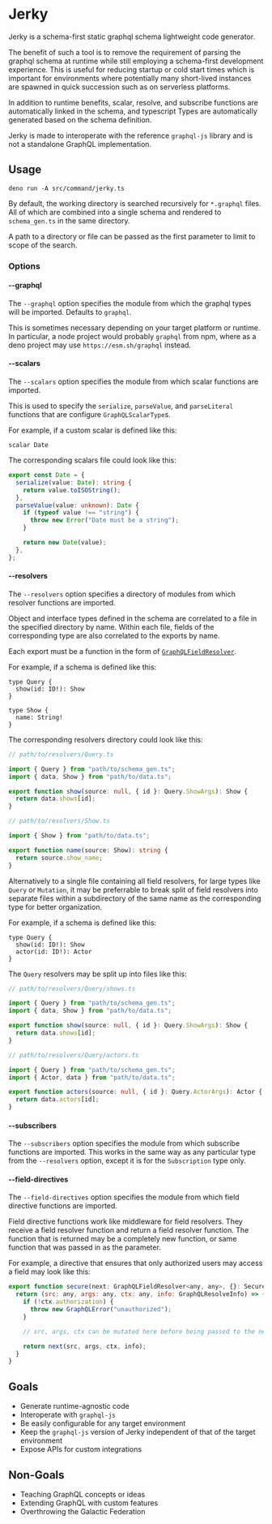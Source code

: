 # Jerky

Jerky is a schema-first static graphql schema lightweight code generator.

The benefit of such a tool is to remove the requirement of parsing the graphql schema at runtime while still employing a
schema-first development experience. This is useful for reducing startup or cold start times which is important for
environments where potentially many short-lived instances are spawned in quick succession such as on serverless
platforms.

In addition to runtime benefits, scalar, resolve, and subscribe functions are automatically linked in the schema, and
typescript Types are automatically generated based on the schema definition.

Jerky is made to interoperate with the reference `graphql-js` library and is not a standalone GraphQL implementation.

## Usage

```
deno run -A src/command/jerky.ts
```

By default, the working directory is searched recursively for `*.graphql` files. All of which are combined into a single
schema and rendered to `schema_gen.ts` in the same directory.

A path to a directory or file can be passed as the first parameter to limit to scope of the search.

### Options

#### --graphql

The `--graphql` option specifies the module from which the graphql types will be imported. Defaults to `graphql`.

This is sometimes necessary depending on your target platform or runtime. In particular, a node project would probably
`graphql` from npm, where as a deno project may use `https://esm.sh/graphql` instead.

#### --scalars

The `--scalars` option specifies the module from which scalar functions are imported.

This is used to specify the `serialize`, `parseValue`, and `parseLiteral` functions that are configure
`GraphQLScalarType`s.

For example, if a custom scalar is defined like this:

```gql
scalar Date
```

The corresponding scalars file could look like this:

```ts
export const Date = {
  serialize(value: Date): string {
    return value.toISOString();
  },
  parseValue(value: unknown): Date {
    if (typeof value !== "string") {
      throw new Error("Date must be a string");
    }

    return new Date(value);
  },
};
```

#### --resolvers

The `--resolvers` option specifies a directory of modules from which resolver functions are imported.

Object and interface types defined in the schema are correlated to a file in the specified directory by name. Within
each file, fields of the corresponding type are also correlated to the exports by name.

Each export must be a function in the form of
[`GraphQLFieldResolver`](https://github.com/graphql/graphql-js/blob/e9a81f2ba9020ec5fd0f67f5553ccabe392e95e8/src/type/definition.ts#L879).

For example, if a schema is defined like this:

```gql
type Query {
  show(id: ID!): Show
}

type Show {
  name: String!
}
```

The corresponding resolvers directory could look like this:

```ts
// path/to/resolvers/Query.ts

import { Query } from "path/to/schema_gen.ts";
import { data, Show } from "path/to/data.ts";

export function show(source: null, { id }: Query.ShowArgs): Show {
  return data.shows[id];
}
```

```ts
// path/to/resolvers/Show.ts

import { Show } from "path/to/data.ts";

export function name(source: Show): string {
  return source.show_name;
}
```

Alternatively to a single file containing all field resolvers, for large types like `Query` or `Mutation`, it may be
preferrable to break split of field resolvers into separate files within a subdirectory of the same name as the
corresponding type for better organization.

For example, if a schema is defined like this:

```gql
type Query {
  show(id: ID!): Show
  actor(id: ID!): Actor
}
```

The `Query` resolvers may be split up into files like this:

```ts
// path/to/resolvers/Query/shows.ts

import { Query } from "path/to/schema_gen.ts";
import { data, Show } from "path/to/data.ts";

export function show(source: null, { id }: Query.ShowArgs): Show {
  return data.shows[id];
}
```

```ts
// path/to/resolvers/Query/actors.ts

import { Query } from "path/to/schema_gen.ts";
import { Actor, data } from "path/to/data.ts";

export function actors(source: null, { id }: Query.ActorArgs): Actor {
  return data.actors[id];
}
```

#### --subscribers

The `--subscribers` option specifies the module from which subscribe functions are imported. This works in the same way
as any particular type from the `--resolvers` option, except it is for the `Subscription` type only.

#### --field-directives

The `--field-directives` option specifies the module from which field directive functions are imported.

Field directive functions work like middleware for field resolvers. They receive a field resolver function and return a
field resolver function. The function that is returned may be a completely new function, or same function that was
passed in as the parameter.

For example, a directive that ensures that only authorized users may access a field may look like this:

```js
export function secure(next: GraphQLFieldResolver<any, any>, {}: SecureDirectiveArgs): GraphQLFieldResolver<any, any> {
  return (src: any, args: any, ctx: any, info: GraphQLResolveInfo) => {
    if (!ctx.authorization) {
      throw new GraphQLError("unauthorized");
    }

    // src, args, ctx can be mutated here before being passed to the next resolver

    return next(src, args, ctx, info);
  }
}
```

## Goals

- Generate runtime-agnostic code
- Interoperate with `graphql-js`
- Be easily configurable for any target environment
- Keep the `graphql-js` version of Jerky independent of that of the target environment
- Expose APIs for custom integrations

## Non-Goals

- Teaching GraphQL concepts or ideas
- Extending GraphQL with custom features
- Overthrowing the Galactic Federation

